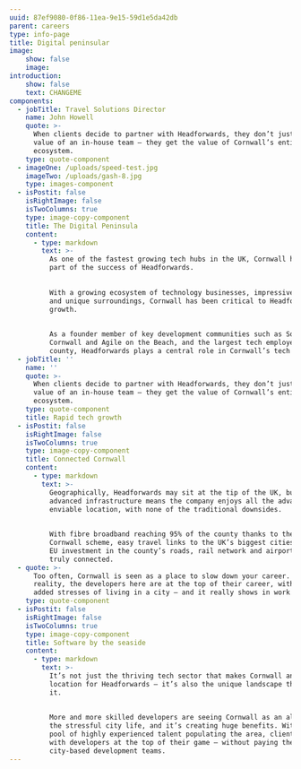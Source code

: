 ```yaml
---
uuid: 87ef9080-0f86-11ea-9e15-59d1e5da42db
parent: careers
type: info-page
title: Digital peninsular
image:
    show: false
    image:
introduction:
    show: false
    text: CHANGEME
components:
  - jobTitle: Travel Solutions Director
    name: John Howell
    quote: >-
      When clients decide to partner with Headforwards, they don’t just get the
      value of an in-house team – they get the value of Cornwall’s entire tech
      ecosystem.
    type: quote-component
  - imageOne: /uploads/speed-test.jpg
    imageTwo: /uploads/gash-8.jpg
    type: images-component
  - isPostit: false
    isRightImage: false
    isTwoColumns: true
    type: image-copy-component
    title: The Digital Peninsula
    content:
      - type: markdown
        text: >-
          As one of the fastest growing tech hubs in the UK, Cornwall has been a key
          part of the success of Headforwards.
    
    
          With a growing ecosystem of technology businesses, impressive connectivity
          and unique surroundings, Cornwall has been critical to Headforwards’
          growth.
    
    
          As a founder member of key development communities such as Software
          Cornwall and Agile on the Beach, and the largest tech employer in the
          county, Headforwards plays a central role in Cornwall’s tech ecosystem.
  - jobTitle: ''
    name: ''
    quote: >-
      When clients decide to partner with Headforwards, they don’t just get the
      value of an in-house team – they get the value of Cornwall’s entire tech
      ecosystem.
    type: quote-component
    title: Rapid tech growth
  - isPostit: false
    isRightImage: false
    isTwoColumns: true
    type: image-copy-component
    title: Connected Cornwall
    content:
      - type: markdown
        text: >-
          Geographically, Headforwards may sit at the tip of the UK, but Cornwall’s
          advanced infrastructure means the company enjoys all the advantages of its
          enviable location, with none of the traditional downsides. 
    
    
          With fibre broadband reaching 95% of the county thanks to the Superfast
          Cornwall scheme, easy travel links to the UK’s biggest cities, and major
          EU investment in the county’s roads, rail network and airport, Cornwall is
          truly connected.
  - quote: >-
      Too often, Cornwall is seen as a place to slow down your career. In
      reality, the developers here are at the top of their career, without the
      added stresses of living in a city – and it really shows in work we do.
    type: quote-component
  - isPostit: false
    isRightImage: false
    isTwoColumns: true
    type: image-copy-component
    title: Software by the seaside
    content:
      - type: markdown
        text: >-
          It’s not just the thriving tech sector that makes Cornwall an ideal
          location for Headforwards – it’s also the unique landscape that surrounds
          it.
    
    
          More and more skilled developers are seeing Cornwall as an alternative to
          the stressful city life, and it’s creating huge benefits. With a growing
          pool of highly experienced talent populating the area, clients get to work
          with developers at the top of their game – without paying the price of
          city-based development teams.
---
```


